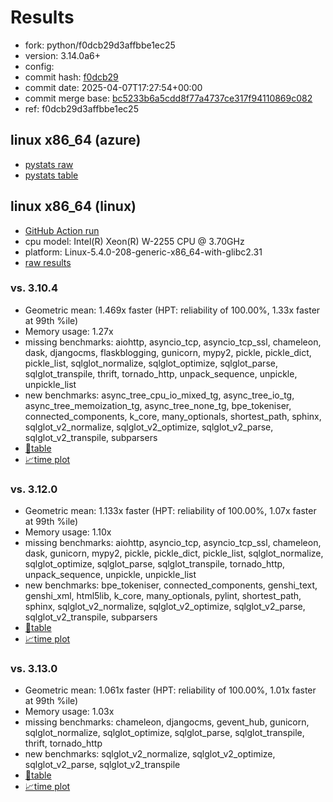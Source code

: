 # Results

- fork: python/f0dcb29d3affbbe1ec25
- version: 3.14.0a6+
- config: 
- commit hash: [f0dcb29](https://github.com/python/cpython/commit/f0dcb29)
- commit date: 2025-04-07T17:27:54+00:00
- commit merge base: [bc5233b6a5cdd8f77a4737ce317f94110869c082](https://github.com/python/cpython/commit/bc5233b6a5cdd8f77a4737ce317f94110869c082)
- ref: f0dcb29d3affbbe1ec25

## linux x86_64 (azure)

- [pystats raw](bm-20250407-azure-x86_64-python-f0dcb29d3affbbe1ec25-3.14.0a6%2B-f0dcb29-pystats.json)
- [pystats table](bm-20250407-azure-x86_64-python-f0dcb29d3affbbe1ec25-3.14.0a6%2B-f0dcb29-pystats.md)

## linux x86_64 (linux)

- [GitHub Action run](https://github.com/faster-cpython/benchmarking/actions/runs/14388783585)
- cpu model: Intel(R) Xeon(R) W-2255 CPU @ 3.70GHz
- platform: Linux-5.4.0-208-generic-x86_64-with-glibc2.31
- [raw results](bm-20250407-linux-x86_64-python-f0dcb29d3affbbe1ec25-3.14.0a6%2B-f0dcb29.json)

### vs. 3.10.4

- Geometric mean: 1.469x faster (HPT: reliability of 100.00%, 1.33x faster at 99th %ile)
- Memory usage: 1.27x
- missing benchmarks: aiohttp, asyncio_tcp, asyncio_tcp_ssl, chameleon, dask, djangocms, flaskblogging, gunicorn, mypy2, pickle, pickle_dict, pickle_list, sqlglot_normalize, sqlglot_optimize, sqlglot_parse, sqlglot_transpile, thrift, tornado_http, unpack_sequence, unpickle, unpickle_list
- new benchmarks: async_tree_cpu_io_mixed_tg, async_tree_io_tg, async_tree_memoization_tg, async_tree_none_tg, bpe_tokeniser, connected_components, k_core, many_optionals, shortest_path, sphinx, sqlglot_v2_normalize, sqlglot_v2_optimize, sqlglot_v2_parse, sqlglot_v2_transpile, subparsers
- [📄table](bm-20250407-linux-x86_64-python-f0dcb29d3affbbe1ec25-3.14.0a6%2B-f0dcb29-vs-3.10.4.md)
- [📈time plot](bm-20250407-linux-x86_64-python-f0dcb29d3affbbe1ec25-3.14.0a6%2B-f0dcb29-vs-3.10.4.svg)

### vs. 3.12.0

- Geometric mean: 1.133x faster (HPT: reliability of 100.00%, 1.07x faster at 99th %ile)
- Memory usage: 1.10x
- missing benchmarks: aiohttp, asyncio_tcp, asyncio_tcp_ssl, chameleon, dask, gunicorn, mypy2, pickle, pickle_dict, pickle_list, sqlglot_normalize, sqlglot_optimize, sqlglot_parse, sqlglot_transpile, tornado_http, unpack_sequence, unpickle, unpickle_list
- new benchmarks: bpe_tokeniser, connected_components, genshi_text, genshi_xml, html5lib, k_core, many_optionals, pylint, shortest_path, sphinx, sqlglot_v2_normalize, sqlglot_v2_optimize, sqlglot_v2_parse, sqlglot_v2_transpile, subparsers
- [📄table](bm-20250407-linux-x86_64-python-f0dcb29d3affbbe1ec25-3.14.0a6%2B-f0dcb29-vs-3.12.0.md)
- [📈time plot](bm-20250407-linux-x86_64-python-f0dcb29d3affbbe1ec25-3.14.0a6%2B-f0dcb29-vs-3.12.0.svg)

### vs. 3.13.0

- Geometric mean: 1.061x faster (HPT: reliability of 100.00%, 1.01x faster at 99th %ile)
- Memory usage: 1.03x
- missing benchmarks: chameleon, djangocms, gevent_hub, gunicorn, sqlglot_normalize, sqlglot_optimize, sqlglot_parse, sqlglot_transpile, thrift, tornado_http
- new benchmarks: sqlglot_v2_normalize, sqlglot_v2_optimize, sqlglot_v2_parse, sqlglot_v2_transpile
- [📄table](bm-20250407-linux-x86_64-python-f0dcb29d3affbbe1ec25-3.14.0a6%2B-f0dcb29-vs-3.13.0.md)
- [📈time plot](bm-20250407-linux-x86_64-python-f0dcb29d3affbbe1ec25-3.14.0a6%2B-f0dcb29-vs-3.13.0.svg)

